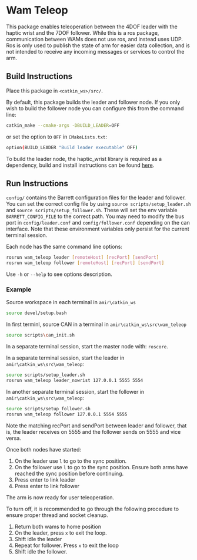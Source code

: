 # Wam Teleop
This package enables teleoperation between the 4DOF leader with the haptic wrist and the 7DOF follower. While this is a ros package, communication between WAMs does not use ros, and instead uses UDP. Ros is only used to publish the state of arm for easier data collection, and is not intended to receive any incoming messages or services to control the arm. 

## Build Instructions

Place this package in `<catkin_ws>/src/`.

By default, this package builds the leader and follower node. If you only wish to build the follower node you can configure this from the command line:
```bash
catkin_make --cmake-args -DBUILD_LEADER=OFF 
```
or set the option to `OFF` in `CMakeLists.txt`:
```bash
option(BUILD_LEADER "Build leader executable" OFF)
```
To build the leader node, the haptic_wrist library is required as a dependency, build and install instructions can be found [here](https://github.com/dmiller12/libhaptic_wrist).

## Run Instructions

`config/` contains the Barrett configuration files for the leader and follower. 
You can set the correct config file by using `source scripts/setup_leader.sh` and `source scripts/setup_follower.sh`. These will set the env variable `BARRETT_CONFIG_FILE` to the correct path. 
You may need to modify the bus port in `config/leader.conf` and `config/follower.conf` depending on the can interface. Note that these environment variables only persist for the current terminal session.

Each node has the same command line options:
```bash
rosrun wam_teleop leader [remoteHost] [recPort] [sendPort]
rosrun wam_teleop follower [remoteHost] [recPort] [sendPort]
```
Use `-h` or `--help` to see options description.

### Example

Source workspace in each terminal in `amir\catkin_ws`
```bash
source devel/setup.bash
```


In first terminl, source CAN in a terminal in `amir\catkin_ws\src\wam_teleop`
```bash
source scripts\can_init.sh
```

In a separate terminal session, start the master node with: `roscore`.

In a separate terminal session, start the leader in `amir\catkin_ws\src\wam_teleop`:
```bash
source scripts/setup_leader.sh
rosrun wam_teleop leader_nowrist 127.0.0.1 5555 5554
```
In another separate terminal session, start the follower in `amir\catkin_ws\src\wam_teleop`:
```bash
source scripts/setup_follower.sh
rosrun wam_teleop follower 127.0.0.1 5554 5555
```
Note the matching recPort and sendPort between leader and follower, that is, the leader receives on 5555 and the follower sends on 5555 and vice versa.

Once both nodes have started:

1) On the leader use `l` to go to the sync position.
2) On the follower use `l` to go to the sync position. Ensure both arms have reached the sync position before continuing.
3) Press enter to link leader
4) Press enter to link follower

The arm is now ready for user teleoperation.

To turn off, it is recommended to go through the following procedure to ensure proper thread and socket cleanup.
1) Return both wams to home position
2) On the leader, press `x` to exit the loop.
3) Shift idle the leader
4) Repeat for follower. Press `x` to exit the loop
5) Shift idle the follower.
